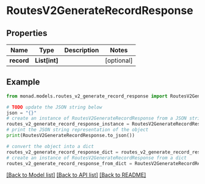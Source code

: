 # RoutesV2GenerateRecordResponse


## Properties

Name | Type | Description | Notes
------------ | ------------- | ------------- | -------------
**record** | **List[int]** |  | [optional] 

## Example

```python
from monad.models.routes_v2_generate_record_response import RoutesV2GenerateRecordResponse

# TODO update the JSON string below
json = "{}"
# create an instance of RoutesV2GenerateRecordResponse from a JSON string
routes_v2_generate_record_response_instance = RoutesV2GenerateRecordResponse.from_json(json)
# print the JSON string representation of the object
print(RoutesV2GenerateRecordResponse.to_json())

# convert the object into a dict
routes_v2_generate_record_response_dict = routes_v2_generate_record_response_instance.to_dict()
# create an instance of RoutesV2GenerateRecordResponse from a dict
routes_v2_generate_record_response_from_dict = RoutesV2GenerateRecordResponse.from_dict(routes_v2_generate_record_response_dict)
```
[[Back to Model list]](../README.md#documentation-for-models) [[Back to API list]](../README.md#documentation-for-api-endpoints) [[Back to README]](../README.md)


